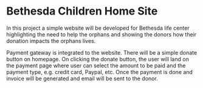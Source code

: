 # Bethesda Children Home Site 
In this project a simple website will be developed for Bethesda life center highlighting the need to help the orphans and showing the donors how their donation impacts the orphans lives.

Payment gateway is integrated to the website. There will be a simple donate button on homepage. On clicking the donate button, the user will land on the payment page where user can select the amount to be paid and the payment type, e.g. credit card, Paypal, etc. Once the payment is done and invoice will be generated and email will be sent to the donor. 
